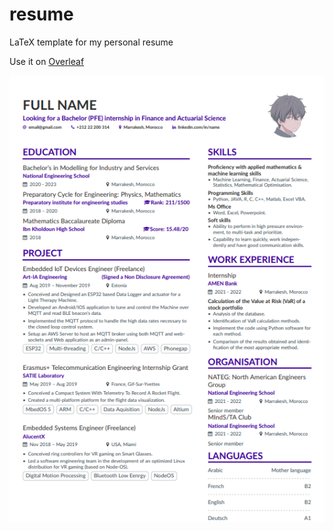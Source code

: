 # resume
LaTeX template for my personal resume

Use it on [Overleaf](https://www.overleaf.com/read/ywcqpyzqvscb)

![Resume Preview](resume.png)
